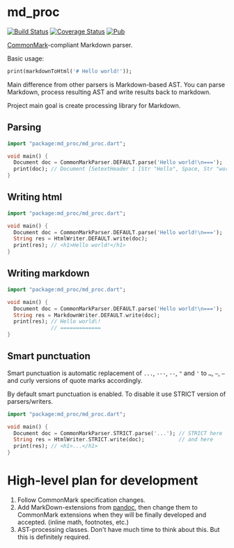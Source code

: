 md_proc
=======

[![Build Status](https://travis-ci.org/dikmax/md_proc.svg?branch=master)](https://travis-ci.org/dikmax/md_proc)
[![Coverage Status](https://coveralls.io/repos/dikmax/md_proc/badge.svg?branch=master)](https://coveralls.io/r/dikmax/md_proc?branch=master)
[![Pub](https://img.shields.io/pub/v/md_proc.svg)](https://pub.dartlang.org/packages/md_proc)

[CommonMark]-compliant Markdown parser.

Basic usage:

```dart
print(markdownToHtml('# Hello world!'));
```

Main difference from other parsers is Markdown-based AST. You can parse Markdown, process resulting AST and write
results back to markdown.

Project main goal is create processing library for Markdown.

Parsing
-------

```dart
import "package:md_proc/md_proc.dart";

void main() {
  Document doc = CommonMarkParser.DEFAULT.parse('Hello world!\n===');
  print(doc); // Document [SetextHeader 1 [Str "Hello", Space, Str "world", Str "!"]]
}
```

Writing html
------------

```dart
import "package:md_proc/md_proc.dart";

void main() {
  Document doc = CommonMarkParser.DEFAULT.parse('Hello world!\n===');
  String res = HtmlWriter.DEFAULT.write(doc);
  print(res); // <h1>Hello world!</h1>
}
```

Writing markdown
----------------

```dart
import "package:md_proc/md_proc.dart";

void main() {
  Document doc = CommonMarkParser.DEFAULT.parse('Hello world!\n===');
  String res = MarkdownWriter.DEFAULT.write(doc);
  print(res); // Hello world\!
              // =============
}
```

Smart punctuation
-----------------

Smart punctuation is automatic replacement of `...`, `---`, `--`, `"` and `'` to `…`, `—`, `–` and curly versions of
quote marks accordingly.

By default smart punctuation is enabled. To disable it use STRICT version of parsers/writers.

```dart
import "package:md_proc/md_proc.dart";

void main() {
  Document doc = CommonMarkParser.STRICT.parse('...'); // STRICT here
  String res = HtmlWriter.STRICT.write(doc);           // and here
  print(res); // <h1>...</h1>
}
```

High-level plan for development
===============================

1. Follow CommonMark specification changes.
2. Add MarkDown-extensions from [pandoc], then change them to CommonMark extensions when they will be finally developed
and accepted. (inline math, footnotes, etc.)
3. AST-processing classes. Don't have much time to think about this. But this is definitely required.

[CommonMark]: http://commonmark.org/
[pandoc]: http://johnmacfarlane.net/pandoc/
